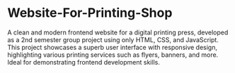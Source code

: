 # Website-For-Printing-Shop
A clean and modern frontend website for a digital printing press, developed as a 2nd semester group project using only HTML, CSS, and JavaScript. This project showcases a superb user interface with responsive design, highlighting various printing services such as flyers, banners, and more. Ideal for demonstrating frontend development skills.
